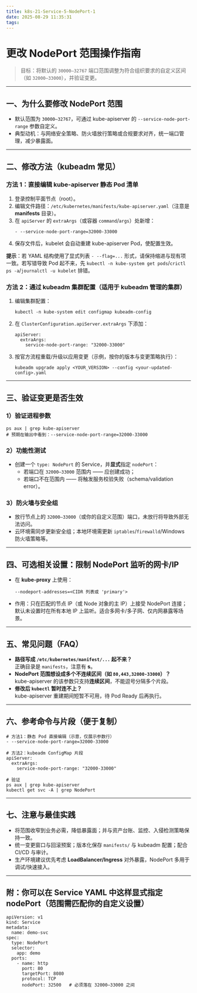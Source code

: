 ```yaml
---
title: k8s-21-Service-5-NodePort-1
date: 2025-08-29 11:35:31
tags:
---
```

# 更改 NodePort 范围操作指南

> 目标：将默认的 `30000–32767` 端口范围调整为符合组织要求的自定义区间（如 `32000–33000`），并验证变更。

---

## 一、为什么要修改 NodePort 范围
- 默认范围为 `30000–32767`，可通过 kube-apiserver 的 `--service-node-port-range` 参数自定义。
- 典型动机：与网络安全策略、防火墙放行策略或合规要求对齐，统一端口管理，减少暴露面。

---

## 二、修改方法（kubeadm 常见）

### 方法 1：直接编辑 kube-apiserver 静态 Pod 清单
1. 登录控制平面节点（root）。
2. 编辑文件路径：`/etc/kubernetes/manifests/kube-apiserver.yaml`（注意是 **manifests** 目录）。
3. 在 `apiServer` 的 `extraArgs`（或容器 `command`/`args`）处新增：  
   ```
   - --service-node-port-range=32000-33000
   ```
4. 保存文件后，kubelet 会自动重建 kube-apiserver Pod，使配置生效。

**提示**：若 YAML 结构使用了显式列表 `- --flag=...` 形式，请保持缩进与现有项一致。若写错导致 Pod 起不来，先 `kubectl -n kube-system get pods`/`crictl ps -a`/`journalctl -u kubelet` 排错。

### 方法 2：通过 kubeadm 集群配置（适用于 kubeadm 管理的集群）
1. 编辑集群配置：  
   ```
   kubectl -n kube-system edit configmap kubeadm-config
   ```
2. 在 `ClusterConfiguration.apiServer.extraArgs` 下添加：  
   ```
   apiServer:
     extraArgs:
       service-node-port-range: "32000-33000"
   ```
3. 按官方流程重载/升级以应用变更（示例，按你的版本与变更策略执行）：  
   ```
   kubeadm upgrade apply <YOUR_VERSION> --config <your-updated-config>.yaml
   ```
   
---

## 三、验证变更是否生效

### 1）验证进程参数
```
ps aux | grep kube-apiserver
# 预期在输出中看到：--service-node-port-range=32000-33000
```

### 2）功能性测试
- 创建一个 `type: NodePort` 的 Service，并**显式**指定 `nodePort`：  
  - 若端口在 `32000–33000` 范围内 —— 应创建成功；  
  - 若端口不在范围内 —— 将触发服务校验失败（schema/validation error）。

### 3）防火墙与安全组
- 放行节点上的 `32000–33000`（或你的自定义范围）端口，未放行将导致外部无法访问。
- 云环境需同步更新安全组；本地环境需更新 `iptables`/`firewalld`/Windows 防火墙策略等。

---

## 四、可选相关设置：限制 NodePort 监听的网卡/IP
- 在 **kube-proxy** 上使用：  
  ```
  --nodeport-addresses=<CIDR 列表或 'primary'>
  ```
- 作用：只在匹配的节点 IP（或 Node 对象的主 IP）上接受 NodePort 连接；默认未设置时在所有本地 IP 上监听。适合多网卡/多子网、仅内网暴露等场景。

---

## 五、常见问题（FAQ）
- **路径写成 `/etc/kubernetes/manifest/...` 起不来？**  
  正确目录是 `manifests`，注意有 **s**。
- **NodePort 范围想设成多个不连续区间（如 `80,443,32000-33000`）？**  
  kube-apiserver 的该参数只支持**连续区间**，不能逗号分隔多个片段。
- **修改后 `kubectl` 暂时连不上？**  
  kube-apiserver 重建期间短暂不可用，待 Pod Ready 后再执行。

---

## 六、参考命令与片段（便于复制）
```
# 方法1：静态 Pod 直接编辑（示意，仅展示参数行）
- --service-node-port-range=32000-33000

# 方法2：kubeadm ConfigMap 片段
apiServer:
  extraArgs:
    service-node-port-range: "32000-33000"

# 验证
ps aux | grep kube-apiserver
kubectl get svc -A | grep NodePort
```

---

## 七、注意与最佳实践
- 将范围收窄到业务必需，降低暴露面；并与资产台账、监控、入侵检测策略保持一致。
- 统一变更窗口与回滚预案；版本化保存 `manifests/` 与 kubeadm 配置；配合 CI/CD 与审计。
- 生产环境建议优先考虑 **LoadBalancer/Ingress** 对外暴露，NodePort 多用于调试/快速接入。

---

## 附：你可以在 Service YAML 中这样显式指定 nodePort（范围需匹配你的自定义设置）
```
apiVersion: v1
kind: Service
metadata:
  name: demo-svc
spec:
  type: NodePort
  selector:
    app: demo
  ports:
    - name: http
      port: 80
      targetPort: 8080
      protocol: TCP
      nodePort: 32500   # 必须落在 32000–33000 之间
```
